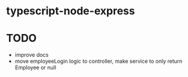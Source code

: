 # typescript-node-express

# TODO

- improve docs
- move employeeLogin logic to controller, make service to only return Employee or null